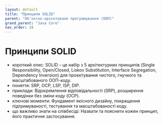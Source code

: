 ```yaml
---
layout: default
title: "Принципи SOLID"
parent: "Об'єктно-орієнтоване програмування (ООП)"
grand_parent: "Java Core"
nav_order: 28
---
```


# Принципи SOLID

*   короткий опис: SOLID – це набір з 5 архітектурних принципів (Single Responsibility, Open/Closed, Liskov Substitution, Interface Segregation, Dependency Inversion) для проектування чистого, гнучкого та масштабованого ООП-коду.
*   поняття: SRP, OCP, LSP, ISP, DIP.
*   приклади: Відокремлення відповідальності (SRP), розширення поведінки без зміни коду (OCP).
*   ключові моменти: Фундамент якісного дизайну, покращення підтримуваності, тестування та масштабованості коду.
*   що важливо знати на співбесіді: Назвати та пояснити кожен принцип, його практичне застосування.
